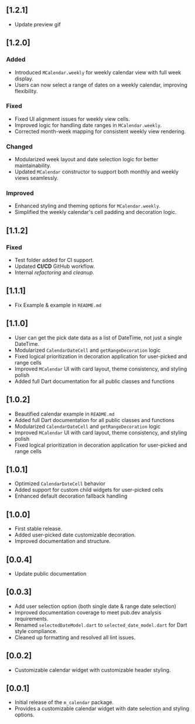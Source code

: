 ## [1.2.1]
- Update preview gif

## [1.2.0]

### Added
- Introduced `MCalendar.weekly` for weekly calendar view with full week display.
- Users can now select a range of dates on a weekly calendar, improving flexibility.

### Fixed
- Fixed UI alignment issues for weekly view cells.
- Improved logic for handling date ranges in `MCalendar.weekly`.
- Corrected month-week mapping for consistent weekly view rendering.

### Changed
- Modularized week layout and date selection logic for better maintainability.
- Updated `MCalendar` constructor to support both monthly and weekly views seamlessly.

### Improved
- Enhanced styling and theming options for `MCalendar.weekly`.
- Simplified the weekly calendar's cell padding and decoration logic.


## [1.1.2]

### Fixed
- Test folder added for CI support.
- Updated **CI/CD** GitHub workflow.
- Internal _refactoring_ and _cleanup_.

## [1.1.1]

- Fix Example & example in `README.md`

## [1.1.0]

- User can get the pick date data as a list of DateTime, not just a single DateTime.
- Modularized `CalendarDateCell` and `getRangeDecoration` logic
- Fixed logical prioritization in decoration application for user-picked and range cells
- Improved `MCalendar` UI with card layout, theme consistency, and styling polish
- Added full Dart documentation for all public classes and functions

## [1.0.2]

- Beautified calendar example in `README.md`
- Added full Dart documentation for all public classes and functions
- Modularized `CalendarDateCell` and `getRangeDecoration` logic
- Improved `MCalendar` UI with card layout, theme consistency, and styling polish
- Fixed logical prioritization in decoration application for user-picked and range cells

## [1.0.1]

- Optimized `CalendarDateCell` behavior
- Added support for custom child widgets for user-picked cells
- Enhanced default decoration fallback handling

## [1.0.0]

- First stable release.
- Added user-picked date customizable decoration.
- Improved documentation and structure.

## [0.0.4]

- Update public documentation

## [0.0.3]

- Add user selection option (both single date & range date selection)
- Improved documentation coverage to meet pub.dev analysis requirements.
- Renamed `selectedDateModel.dart` to `selected_date_model.dart` for Dart style compliance.
- Cleaned up formatting and resolved all lint issues.

## [0.0.2]

- Customizable calendar widget with customizable header styling.

## [0.0.1]

- Initial release of the `m_calendar` package.
- Provides a customizable calendar widget with date selection and styling options.
